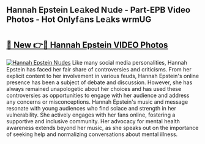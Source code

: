 ## Hannah Epstein Le𝚊ked N𝚞de - Part-EPB Video Photos - Hot Onlyf𝚊ns Le𝚊ks wrmUG

# <h2><a href="http://ac21230.deff.icu/?id=Hannah+Epstein">🔗 New 👉🔴 Hannah Epstein VIDEO Photos</a></h2>

[![Hannah Epstein N𝚞des](https://i.imgur.com/rIISA9y.gif)](http://ac21230.deff.icu/?id=Hannah+Epstein)
Like many social media personalities, Hannah Epstein has faced her fair share of controversies and criticisms. From her explicit content to her involvement in various feuds, Hannah Epstein's online presence has been a subject of debate and discussion. However, she has always remained unapologetic about her choices and has used these controversies as opportunities to engage with her audience and address any concerns or misconceptions. Hannah Epstein's music and message resonate with young audiences who find solace and strength in her vulnerability. She actively engages with her fans online, fostering a supportive and inclusive community. Her advocacy for mental health awareness extends beyond her music, as she speaks out on the importance of seeking help and normalizing conversations about mental illness.
